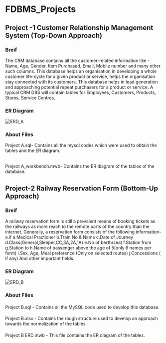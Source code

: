 # FDBMS_Projects
## Project -1 Customer Relationship Management System (Top-Down Approach)
### Breif  
The CRM database contains all the customer-related information like - Name, Age, Gender, Item Purchased, Email, Mobile number and many other such columns. This database helps an organisation in developing a whole customer life-cycle for a given product or service, helps the organisation stay connected with its customers. This database helps in lead generation and approaching potential repeat purchasers for a product or service. A typical CRM DBS will contain tables for Employees, Customers, Products, Stores, Service Centres.
### ER Diagram
![ERD_A](https://user-images.githubusercontent.com/93213994/157722872-b147dbab-2156-4752-9e60-16a7ed7096a5.jpg)
### About Files
Project A.sql- Contains all the mysql codes which were used to obtain the tables and the ER diagram.
######
Project A_workbench.mwb- Contains the ER diagram of the tables of the database.
######
## Project-2 Railway Reservation Form (Bottom-Up Approach)
### Breif
A railway reservation form is still a prevalent means of booking tickets as the railways as more reach to the remote parts of the country than the internet. Generally, a reservation form consists of the following information-
a.if a Medical Practioner
b.Train No & Name
c.Date of Journey 
d.Class(General,Sleeper,CC,3A,2A,1A)
e.No of berth/seat
f.Station from
g.Station to
h.Name of passenger above the age of 5(only 6 names per form)
i.Sex, Age, Meal preference (Only on selected routes)
j.Concessions ( if any)
And other important fields.
####
### ER Diagram
![ERD_B](https://user-images.githubusercontent.com/93213994/157724590-b6e8c042-ccf4-49a7-932b-e0ffd7c788be.jpg)
####
### About Files
####
Project B.sql - Contains all the MySQL code used to develop this database.
####
Project B.xlsx - Contains the rough structure used to develop an approach towards the normalization of the tables.
####
Project B ERD.mwb - This file contains the ER diagram of the tables.





